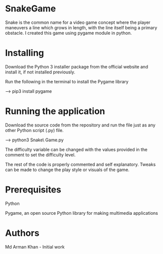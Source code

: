 # SnakeGame
Snake is the common name for a video game concept where the player maneuvers a line which grows in length, with the line itself being a primary obstacle. I created this game using pygame module in python.

# Installing

Download the Python 3 installer package from the official website and install it, if not installed previously.

Run the following in the terminal to install the Pygame library

--> pip3 install pygame

# Running the application
Download the source code from the repository and run the file just as any other Python script (.py) file.

--> python3 Snake\ Game.py

The difficulty variable can be changed with the values provided in the comment to set the difficulty level.

The rest of the code is properly commented and self explanatory. Tweaks can be made to change the play style or visuals of the game.

# Prerequisites
Python

Pygame, an open source Python library for making multimedia applications

# Authors
Md Arman Khan - Initial work

